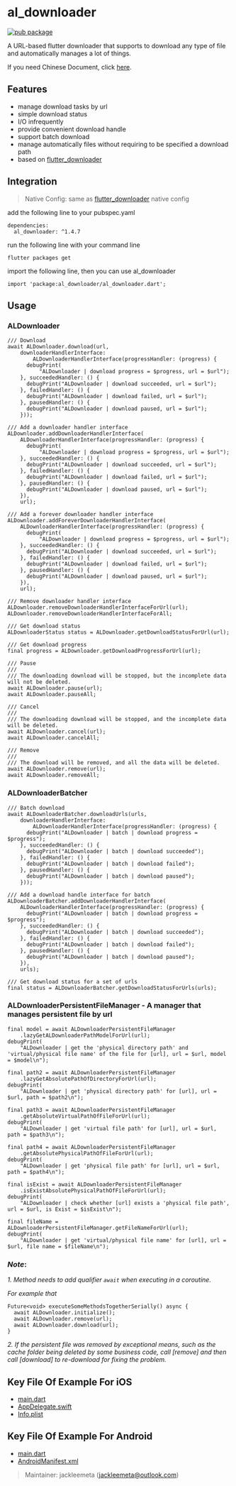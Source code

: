 # al_downloader

[![pub package](https://img.shields.io/pub/v/al_downloader.svg)](https://pub.dartlang.org/packages/al_downloader)

A URL-based flutter downloader that supports to download any type of file and automatically manages a lot of things.

If you need Chinese Document, click [here](README_CN.md).

## Features

* manage download tasks by url
* simple download status
* I/O infrequently
* provide convenient download handle
* support batch download
* manage automatically files without requiring to be specified a download path
* based on [flutter_downloader](https://pub.dev/packages/flutter_downloader)

## Integration

> Native Config: same as [flutter_downloader](https://pub.dev/packages/flutter_downloader) native config

add the following line to your pubspec.yaml

```
dependencies:
  al_downloader: ^1.4.7
```

run the following line with your command line
```
flutter packages get
```

import the following line, then you can use al_downloader
```
import 'package:al_downloader/al_downloader.dart';
```

## Usage

### ALDownloader

```
/// Download
await ALDownloader.download(url,
    downloaderHandlerInterface:
        ALDownloaderHandlerInterface(progressHandler: (progress) {
      debugPrint(
          "ALDownloader | download progress = $progress, url = $url");
    }, succeededHandler: () {
      debugPrint("ALDownloader | download succeeded, url = $url");
    }, failedHandler: () {
      debugPrint("ALDownloader | download failed, url = $url");
    }, pausedHandler: () {
      debugPrint("ALDownloader | download paused, url = $url");
    }));
```

```
/// Add a downloader handler interface
ALDownloader.addDownloaderHandlerInterface(
    ALDownloaderHandlerInterface(progressHandler: (progress) {
      debugPrint(
          "ALDownloader | download progress = $progress, url = $url");
    }, succeededHandler: () {
      debugPrint("ALDownloader | download succeeded, url = $url");
    }, failedHandler: () {
      debugPrint("ALDownloader | download failed, url = $url");
    }, pausedHandler: () {
      debugPrint("ALDownloader | download paused, url = $url");
    }),
    url);
```

```
/// Add a forever downloader handler interface
ALDownloader.addForeverDownloaderHandlerInterface(
    ALDownloaderHandlerInterface(progressHandler: (progress) {
      debugPrint(
          "ALDownloader | download progress = $progress, url = $url");
    }, succeededHandler: () {
      debugPrint("ALDownloader | download succeeded, url = $url");
    }, failedHandler: () {
      debugPrint("ALDownloader | download failed, url = $url");
    }, pausedHandler: () {
      debugPrint("ALDownloader | download paused, url = $url");
    }),
    url);
```

```
/// Remove downloader handler interface
ALDownloader.removeDownloaderHandlerInterfaceForUrl(url);
ALDownloader.removeDownloaderHandlerInterfaceForAll;
```

```
/// Get download status
ALDownloaderStatus status = ALDownloader.getDownloadStatusForUrl(url);
```

```
/// Get download progress
final progress = ALDownloader.getDownloadProgressForUrl(url);
```

```
/// Pause
///
/// The downloading download will be stopped, but the incomplete data will not be deleted.
await ALDownloader.pause(url);
await ALDownloader.pauseAll;
```

```
/// Cancel
///
/// The downloading download will be stopped, and the incomplete data will be deleted.
await ALDownloader.cancel(url);
await ALDownloader.cancelAll;
```

```
/// Remove
///
/// The download will be removed, and all the data will be deleted.
await ALDownloader.remove(url);
await ALDownloader.removeAll;
```

### ALDownloaderBatcher

```
/// Batch download
await ALDownloaderBatcher.downloadUrls(urls,
    downloaderHandlerInterface:
        ALDownloaderHandlerInterface(progressHandler: (progress) {
      debugPrint("ALDownloader | batch | download progress = $progress");
    }, succeededHandler: () {
      debugPrint("ALDownloader | batch | download succeeded");
    }, failedHandler: () {
      debugPrint("ALDownloader | batch | download failed");
    }, pausedHandler: () {
      debugPrint("ALDownloader | batch | download paused");
    }));
```

```
/// Add a download handle interface for batch
ALDownloaderBatcher.addDownloaderHandlerInterface(
    ALDownloaderHandlerInterface(progressHandler: (progress) {
      debugPrint("ALDownloader | batch | download progress = $progress");
    }, succeededHandler: () {
      debugPrint("ALDownloader | batch | download succeeded");
    }, failedHandler: () {
      debugPrint("ALDownloader | batch | download failed");
    }, pausedHandler: () {
      debugPrint("ALDownloader | batch | download paused");
    }),
    urls);
```

```
/// Get download status for a set of urls
final status = ALDownloaderBatcher.getDownloadStatusForUrls(urls);
```

### ALDownloaderPersistentFileManager - A manager that manages persistent file by url

```
final model = await ALDownloaderPersistentFileManager
    .lazyGetALDownloaderPathModelForUrl(url);
debugPrint(
    "ALDownloader | get the 'physical directory path' and 'virtual/physical file name' of the file for [url], url = $url, model = $model\n");

final path2 = await ALDownloaderPersistentFileManager
    .lazyGetAbsolutePathOfDirectoryForUrl(url);
debugPrint(
    "ALDownloader | get 'physical directory path' for [url], url = $url, path = $path2\n");

final path3 = await ALDownloaderPersistentFileManager
    .getAbsoluteVirtualPathOfFileForUrl(url);
debugPrint(
    "ALDownloader | get 'virtual file path' for [url], url = $url, path = $path3\n");

final path4 = await ALDownloaderPersistentFileManager
    .getAbsolutePhysicalPathOfFileForUrl(url);
debugPrint(
    "ALDownloader | get 'physical file path' for [url], url = $url, path = $path4\n");

final isExist = await ALDownloaderPersistentFileManager
    .isExistAbsolutePhysicalPathOfFileForUrl(url);
debugPrint(
    "ALDownloader | check whether [url] exists a 'physical file path', url = $url, is Exist = $isExist\n");

final fileName = ALDownloaderPersistentFileManager.getFileNameForUrl(url);
debugPrint(
    "ALDownloader | get 'virtual/physical file name' for [url], url = $url, file name = $fileName\n");
```

### *Note*:

*1. Method needs to add qualifier `await` when executing in a coroutine.*

*For example that*
```
Future<void> executeSomeMethodsTogetherSerially() async {
  await ALDownloader.initialize();
  await ALDownloader.remove(url);
  await ALDownloader.download(url);
}
```

*2. If the persistent file was removed by exceptional means, such as the cache folder being deleted by some business code, call [remove] and then call [download] to re-download for fixing the problem.*

## Key File Of Example For iOS

- [main.dart](https://github.com/jackleemeta/al_downloader_flutter/blob/master/example/lib/main.dart)
- [AppDelegate.swift](https://github.com/jackleemeta/al_downloader_flutter/blob/master/example/ios/Runner/AppDelegate.swift)
- [Info.plist](https://github.com/jackleemeta/al_downloader_flutter/blob/master/example/ios/Runner/Info.plist)

## Key File Of Example For Android

- [main.dart](https://github.com/jackleemeta/al_downloader_flutter/blob/master/example/lib/main.dart)
- [AndroidManifest.xml](https://github.com/jackleemeta/al_downloader_flutter/blob/master/example/android/app/src/main/AndroidManifest.xml)

> Maintainer: jackleemeta (jackleemeta@outlook.com)